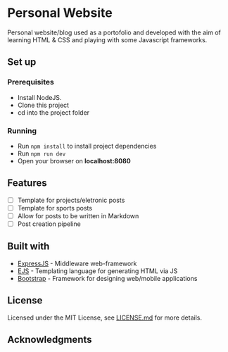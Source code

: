 # Personal Website
Personal website/blog used as a portofolio and developed with the aim of learning HTML & CSS and playing with some Javascript frameworks.

## Set up

### Prerequisites
* Install NodeJS.
* Clone this project
* cd into the project folder

### Running
* Run `npm install` to install project dependencies
* Run `npm run dev`
* Open your browser on **localhost:8080**

## Features
- [ ] Template for projects/eletronic posts
- [ ] Template for sports posts
- [ ] Allow for posts to be written in Markdown
- [ ] Post creation pipeline

## Built with
* [ExpressJS](https://expressjs.com/) - Middleware web-framework
* [EJS](ejs.co) - Templating language for generating HTML via JS
* [Bootstrap](https://getbootstrap.com/) - Framework for designing web/mobile applications

## License
Licensed under the MIT License, see [LICENSE.md](LICENSE) for more details.

## Acknowledgments
